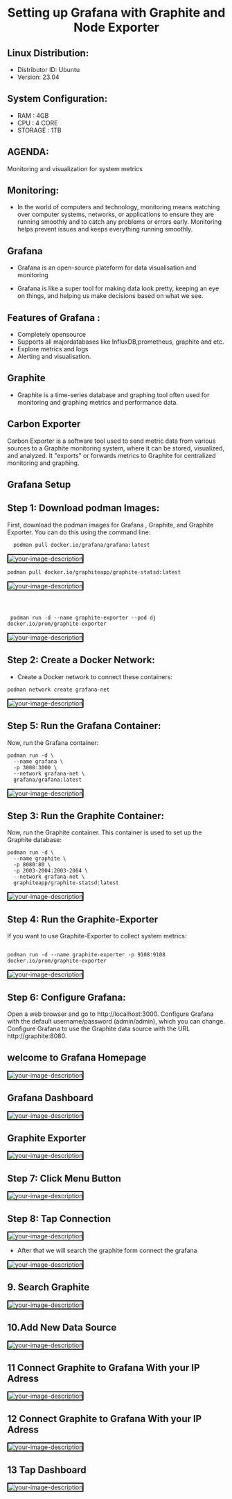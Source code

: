 # <p style="text-align: center;">Setting up Grafana with Graphite and Node Exporter</p> 

## Linux Distribution: 

- Distributor ID:  Ubuntu
- Version: 23.04

## System Configuration:

- RAM : 4GB
- CPU :  4 CORE
- STORAGE : 1TB



## AGENDA:
Monitoring and visualization for system metrics

## Monitoring:
- In the world of computers and technology, monitoring means watching over computer systems, networks, or applications to ensure they are running smoothly and to catch any problems or errors early. Monitoring helps prevent issues and keeps everything running smoothly.


##  Grafana 
- Grafana is an open-source plateform for data visualisation and monitoring 

- Grafana is like a super tool for making data look pretty, keeping an eye on things, and helping us make decisions based on what we see.



##  Features of Grafana :
- Completely opensource
- Supports all majordatabases like InfluxDB,prometheus, graphite and etc.
- Explore metrics and logs 
- Alerting and visualisation.





##  Graphite 
- Graphite is a time-series database and graphing tool often used for monitoring and graphing metrics and performance data.



##  Carbon Exporter 
  Carbon Exporter is a software tool used to send metric data from various sources to a Graphite monitoring system, where it can be stored, visualized, and analyzed. It "exports" or forwards metrics to Graphite for centralized monitoring and graphing.


## Grafana Setup




## Step 1: Download podman Images:

First, download the podman images for Grafana , Graphite, and Graphite Exporter. You can do this using the command line:

```
  podman pull docker.io/grafana/grafana:latest

```


<img src="pull girfana.png" alt="your-image-description" style="border: 2px solid  black;">

```
podman pull docker.io/graphiteapp/graphite-statsd:latest

```



<img src="pull graphite.png" alt="your-image-description" style="border: 2px solid  black;">




```



 podman run -d --name graphite-exporter --pod dj docker.io/prom/graphite-exporter
```

<img src="graphite exporter.png" alt="your-image-description" style="border: 2px solid  black;">



## Step 2: Create a Docker Network:

- Create a Docker network to connect these containers:


```
podman network create grafana-net

```

<img src="create grafana.png" alt="your-image-description" style="border: 2px solid  black;">


## Step 5: Run the Grafana Container:
Now, run the Grafana container:
```
podman run -d \
  --name grafana \
  -p 3000:3000 \
  --network grafana-net \
  grafana/grafana:latest

```
<img src="3000.png" alt="your-image-description" style="border: 2px solid  black;">


## Step 3: Run the Graphite Container:
Now, run the Graphite container. This container is used to set up the Graphite database:



```
podman run -d \
  --name graphite \
  -p 8080:80 \
  -p 2003-2004:2003-2004 \
  --network grafana-net \
  graphiteapp/graphite-statsd:latest

```

<img src="8080.png" alt="your-image-description" style="border: 2px solid  black;">


## Step 4: Run the Graphite-Exporter
If you want to use Graphite-Exporter  to collect system metrics:

```

podman run -d --name graphite-exporter -p 9108:9108 docker.io/prom/graphite-exporter

```

<img src="graphite exporter.png" alt="your-image-description" style="border: 2px solid  black;">




## Step 6: Configure Grafana:

Open a web browser and go to http://localhost:3000. Configure Grafana with the default username/password (admin/admin), which you can change. Configure Grafana to use the Graphite data source with the URL http://graphite:8080.


## welcome to Grafana Homepage

<img src="Screenshot from 2023-09-14 17-40-45.png" alt="your-image-description" style="border: 2px solid  black;">

## Grafana Dashboard 

<img src="welcome grafana.png" alt="your-image-description" style="border: 2px solid  black;">

## Graphite Exporter 


<img src="metrix.png" alt="your-image-description" style="border: 2px solid  black;">





## Step 7: Click Menu Button

<img src="m.png " alt="your-image-description" style="border: 2px solid  black;">


## Step 8: Tap Connection
<img src="con.jpg" alt="your-image-description" style="border: 2px solid  black;">

- After that we will search the graphite form connect the grafana 

<img src="add new connection.png" alt="your-image-description" style="border: 2px solid  black;">



## 9. Search Graphite 

<img src="serach graphite.png" alt="your-image-description" style="border: 2px solid  black;">


## 10.Add New Data  Source

<img src="add connection.jpg" alt="your-image-description" style="border: 2px solid  black;">

## 11 Connect Graphite to Grafana With your IP Adress 

<img src="url  connection .png" alt="your-image-description" style="border: 2px solid  black;">


## 12 Connect Graphite to Grafana With your IP Adress 

<img src="save&test.png
" alt="your-image-description" style="border: 2px solid  black;">

## 13 Tap Dashboard

<img src="select carbon.png
" alt="your-image-description" style="border: 2px solid  black;">






